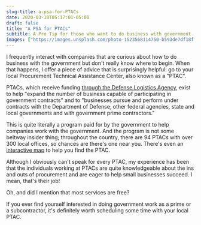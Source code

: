 ```yaml
---
slug-title: a-psa-for-PTACs
date: 2020-03-10T05:17:01-05:00
draft: false
title: "A PSA for PTACs"
subtitle: A Pro Tip for those who want to do business with government
images: ["https://images.unsplash.com/photo-1523568114750-b593de7df18f?ixlib=rb-1.2.1&ixid=eyJhcHBfaWQiOjEyMDd9&auto=format&fit=crop&w=900&q=60"]
---
```


I frequently interact with companies that are curious about how to do business with the government but don't really know where to begin. When that happens, I offer a piece of advice that is surprisingly helpful: go to your local Procurement Technical Assistance Center, also known as a "PTAC".

PTACs, which receive funding [through the Defense Logistics Agency](https://www.dla.mil/SmallBusiness/PTAP/), exist to help "expand the number of business capable of participating in government contracts" and to "businesses pursue and perform under contracts with the Department of Defense, other federal agencies, state and local governments and with government prime contractors."

This is quite literally a program paid for by the government to help companies work with the government. And the program is not some beltway insider thing; throughout the country, there are 94 PTACs with over 300 local offices, so chances are there's one near you. There's even an [interactive map](https://www.dla.mil/SmallBusiness/PTAP/PTAC/) to help you find the PTAC.

Although I obviously can't speak for every PTAC, my experience has been that the individuals working at PTACs are quite knowledgeable about the ins and outs of procurement and are eager to help small businesses succeed. I mean, that's their job!

Oh, and did I mention that most services are free?

If you ever find yourself interested in doing government work as a prime or a subcontractor, it's definitely worth scheduling some time with your local PTAC.
